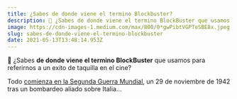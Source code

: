 ```yaml
---
title: ¿Sabes de donde viene el termino Blockbuster?
description: 🎥 ¿Sabes de donde viene el termino BlockBuster que usamos para referirnos a un exito de taquilla en el cine?
image: https://cdn-images-1.medium.com/max/800/0*gwPibtVGPTeSBE8x.jpeg
slug: sabes-de-donde-viene-el-termino-blockbuster
date: 2021-05-13T13:48:14.953Z
---
```


🎥 ¿Sabes **de donde viene el termino BlockBuster** que usamos para referirnos a un exito de taquilla en el cine?

Todo [comienza en la Segunda Guerra Mundial](https://es.gizmodo.com/por-que-llamamos-blockbuster-a-los-exitos-de-taquilla-e-1846787244), un 29 de noviembre de 1942 tras un bombardeo aliado sobre Italia…
